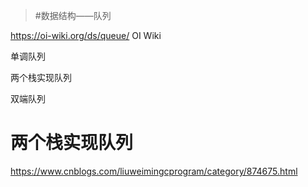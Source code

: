 > #数据结构——队列



<https://oi-wiki.org/ds/queue/> OI Wiki

单调队列

两个栈实现队列

双端队列

# 两个栈实现队列

<https://www.cnblogs.com/liuweimingcprogram/category/874675.html>